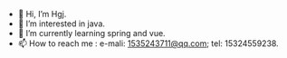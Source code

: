- 👋 Hi, I’m Hgj.
- 👀 I’m interested in java. 
- 🌱 I’m currently learning spring and vue.
- 📫 How to reach me : e-mali: 1535243711@qq.com; tel: 15324559238.
